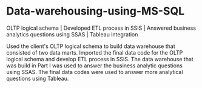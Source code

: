 # Data-warehousing-using-MS-SQL
OLTP logical schema | Developed ETL process in SSIS | Answered business analytics questions using SSAS | Tableau integration 

Used the client's OLTP logical schema to build data warehouse that consisted of two data marts. Imported the final data code for the OLTP logical schema and develop ETL process in SSIS.
The data warehouse that was build in Part I was used to answer the business analytic questions using SSAS.
The final data codes were used to answer more analytical questions using Tableau.
